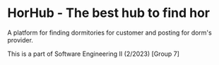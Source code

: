 # HorHub - The best hub to find hor

A platform for finding dormitories for customer and posting for dorm's provider.

This is a part of Software Engineering II (2/2023) [Group 7]